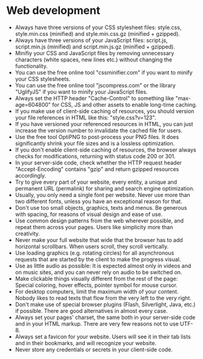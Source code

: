 # Web development

 * Always have three versions of your CSS stylesheet files: style.css, style.min.css (minified) and style.min.css.gz (minified + gzipped).
 * Always have three versions of your JavaScript files: script.js, script.min.js (minified) and script.min.js.gz (minified + gzipped).
 * Minifiy your CSS and JavaScript files by removing unnecessary characters (white spaces, new lines etc.) without changing the functionality.
 * You can use the free online tool "cssminifier.com" if you want to minify your CSS stylesheets.
 * You can use the free online tool "jscompress.com" or the library "UglifyJS" if you want to minify your JavaScript files.
 * Always set the HTTP header "Cache-Control" to something like "max-age=604800" for CSS, JS and other assets to enable long-time caching.
 * If you make use of client-side caching of resources, you should version your file references in HTML like this: "style.css?v=123".
 * If you have versioned your referenced resources in HTML, you can just increase the version number to invalidate the cached file for users.
 * Use the free tool OptiPNG to post-process your PNG files. It does significantly shrink your file sizes and is a lossless optimization.
 * If you don't enable client-side caching of resources, the browser always checks for modifications, returning with status code 200 or 301.
 * In your server-side code, check whether the HTTP request header "Accept-Encoding" contains "gzip" and return gzipped resources accordingly.
 * Try to give every part of your website, every entity, a unique and permanent URL (permalink) for sharing and search engine optimization.
 * Usually, you only need a single font per website. Never use more than two different fonts, unless you have an exceptional reason for that.
 * Don't use too small objects, graphics, texts and menus. Be generous with spacing, for reasons of visual design and ease of use.
 * Use common design patterns from the web wherever possible, and repeat them across your pages. Users like simplicity more than creativity.
 * Never make your full website that wide that the browser has to add horizontal scrollbars. When users scroll, they scroll vertically.
 * Use loading graphics (e.g. rotating circles) for all asynchronous requests that are started by the client to make the progress visual.
 * Use as little audio as possible: It is expected almost only in videos and on music sites, and you can never rely on audio to be switched on.
 * Make clickable things visually different from the rest of the page: Special coloring, hover effects, pointer symbol for mouse cursor.
 * For desktop computers, limit the maximum width of your content. Nobody likes to read texts that flow from the very left to the very right.
 * Don't make use of special browser plugins (Flash, Silverlight, Java, etc.) if possible. There are good alternatives in almost every case.
 * Always set your pages' charset, the same both in your server-side code and in your HTML markup. There are very few reasons not to use UTF-8.
 * Always set a favicon for your website. Users will see it in their tab lists and in their bookmarks, and will recognize your website.
 * Never store any credentials or secrets in your client-side code.
